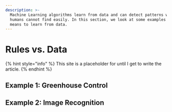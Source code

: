 ```yaml
---
description: >-
  Machine Learning algorithms learn from data and can detect patterns we as
  humans cannot find easily. In this section, we look at some examples what it
  means to learn from data.
---
```


# Rules vs. Data

{% hint style="info" %}
This site is a placeholder for until I get to write the article.
{% endhint %}

## Example 1: Greenhouse Control

## Example 2: Image Recognition





